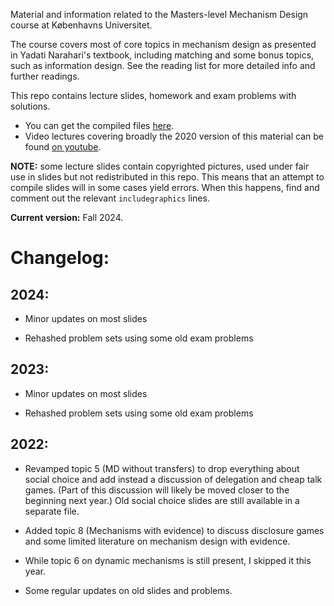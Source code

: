 Material and information related to the Masters-level Mechanism Design course at Københavns Universitet.

The course covers most of core topics in mechanism design as presented in Yadati Narahari's textbook, including matching and some bonus topics, such as information design. See the reading list for more detailed info and further readings.

This repo contains lecture slides, homework and exam problems with solutions. 

* You can get the compiled files [here](https://starkov.site/research.html).
* Video lectures covering broadly the 2020 version of this material can be found [on youtube](https://www.youtube.com/playlist?list=PL4pUs4P_j1WasI0kO99OgNNd_hJwpct4D).

**NOTE:** some lecture slides contain copyrighted pictures, used under fair use in slides but not redistributed in this repo. This means that an attempt to compile slides will in some cases yield errors. When this happens, find and comment out the relevant `includegraphics` lines.

**Current version:** Fall 2024.


# Changelog:

## 2024:

* Minor updates on most slides

* Rehashed problem sets using some old exam problems


## 2023:

* Minor updates on most slides

* Rehashed problem sets using some old exam problems


## 2022:

* Revamped topic 5 (MD without transfers) to drop everything about social choice and add instead a discussion of delegation and cheap talk games. (Part of this discussion will likely be moved closer to the beginning next year.) Old social choice slides are still available in a separate file.

* Added topic 8 (Mechanisms with evidence) to discuss disclosure games and some limited literature on mechanism design with evidence.

* While topic 6 on dynamic mechanisms is still present, I skipped it this year.

* Some regular updates on old slides and problems.
